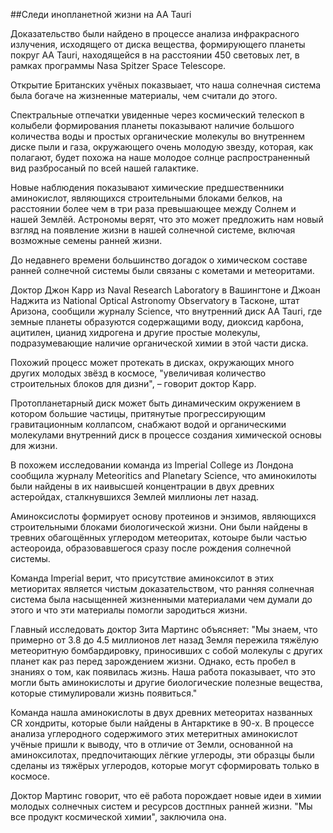 ##Следи инопланетной жизни на AA Tauri

Доказательство были найдено в процессе анализа инфракрасного излучения, исходящего от диска вещества, формирующего планеты покруг AA Tauri, находящейся в на расстоянии 450 световых лет, в рамках программы Nasa Spitzer Space Telescope.

Открытие Британских учёных показвыает, что наша солнечная система была богаче на жизненные материалы, чем считали до этого.

Спектральные отпечатки увиденные через космический телескоп в колыбели формирования планеты показывают наличие большого количества воды и простых органические молекулы во внутреннем диске пыли и газа, окружающего очень молодую звезду, которая, как полагают, будет похожа на наше молодое солнце распространенный вид разбросаный по всей нашей галактике.

Новые наблюдения показывают химические предшественники аминокислот, являющихся строительными блоками белков, на расстоянии более чем в три раза превышающее между Солнем и нашей Землёй. Астрономы верят, что это может предложить нам новый взгляд на появление жизни в нашей солнечной системе, включая возможные семены ранней жизни.

До недавнего времени большинство догадок о химическом составе ранней солнечной системы были связаны с кометами и метеоритами.

Доктор Джон Карр из Naval Research Laboratory в Вашингтоне и Джоан Наджита из National Optical Astronomy Observatory в Тасконе, штат Аризона, сообщили журналу Science, что внутренний диск AA Tauri, где земные планеты образуются содержащими воду, диоксид карбона, ацитилен, цианид хидрогена и другие простые молекулы, подразумевающие наличие органической химии в этой части диска.

Похожий процесс может протекать в дисках, окружающих много других молодых звёзд в космосе, "увеличивая количество строительных блоков для дизни", – говорит доктор Карр.

Протопланетарный диск может быть динамическим окружением в котором большие частицы, притянутые прогрессирующим гравитационным коллапсом, снабжают водой и органическими молекулами внутренний диск в процессе создания химической основы для жизни.

В похожем исследовании команда из Imperial College из Лондона сообщила журналу Meteoritics and Planetary Science, что аминокилоты были найдены в их наивысшей концентрации в двух древних астеройдах, сталкнувшихся Землей миллионы лет назад.

Аминоксислоты формирует основу протеинов и энзимов, являющихся строительными блоками биологической жизни. Они были найдены в тревних обагощённых углеродом метеоритах, котоыре были частью астеороида, образовавшегося сразу после рождения солнечной системы.

Команда Imperial верит, что присутствие аминоксилот в этих метиоритах является чистым доказательством, что ранняя солнечная система была насыщенней жизненными материалами чем думали до этого и что эти материалы помогли зародиться жизни.

Главный исследовать доктор Зита Мартинс объясняет: "Мы знаем, что примерно от 3.8 до 4.5 миллионов лет назад Земля пережила тяжёлую метеоритную бомбардировку, приносивших с собой молекулы с других планет как раз перед зарождением жизни. Однако, есть пробел в знаниях о том, как появилась жизнь. Наша работа показывает, что это могли быть аминокислоты и другие биологические полезные вещества, которые стимулировали жизнь появиться."

Команда нашла аминокислоты в двух древних метеоритах названных CR хондриты, которые были найдены в Антарктике в 90-х. В процессе анализа углеродного содержимого этих метеритных аминокислот учёные пришли к выводу, что в отличие от Земли, основанной на аминоксилотах, предпочитающих лёгкие углероды, эти образцы были сделаны из тяжёрых углеродов, которые могут сформировать только в космосе.

Доктор Мартинс говорит, что её работа порождает новые идеи в химии молодых солнечных систем и ресурсов достпных ранней жизни. "Мы все продукт космической химии", заключила она.